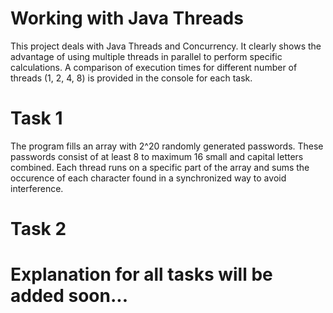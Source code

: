 # Working with Java Threads

This project deals with Java Threads and Concurrency. It clearly shows the advantage of using multiple threads in parallel to perform specific calculations. 
A comparison of execution times for different number of threads (1, 2, 4, 8) is provided in the console for each task.

# Task 1

The program fills an array with 2^20 randomly generated passwords. These passwords consist of at least 8 to maximum 16 small and capital letters combined. Each thread runs on a specific part of the array and sums the occurence of each character found in a synchronized way to avoid interference.

# Task 2

# Explanation for all tasks will be added soon...
